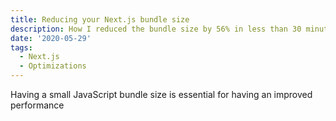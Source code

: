 ```yaml
---
title: Reducing your Next.js bundle size
description: How I reduced the bundle size by 56% in less than 30 minutes, just by analyzing and making small changes.
date: '2020-05-29'
tags:
  - Next.js
  - Optimizations
---
```


Having a small JavaScript bundle size is essential for having an improved performance
